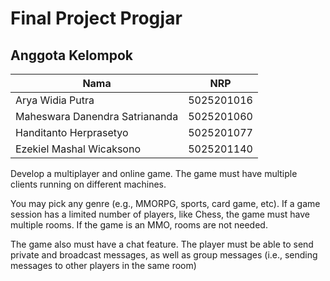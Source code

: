 # Final Project Progjar

## Anggota Kelompok
Nama | NRP
---------- | ----------
Arya Widia Putra | 5025201016
Maheswara Danendra Satriananda | 5025201060
Handitanto Herprasetyo | 5025201077
Ezekiel Mashal Wicaksono | 5025201140

Develop a multiplayer and online game. The game must have multiple clients running on different machines.

You may pick any genre (e.g., MMORPG, sports, card game, etc). If a game session has a limited number of players, like Chess, the game must have multiple rooms. If the game is an MMO, rooms are not needed.

The game also must have a chat feature. The player must be able to send private and broadcast messages, as well as group messages (i.e., sending messages to other players in the same room)